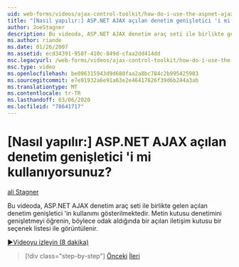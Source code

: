 ```yaml
---
uid: web-forms/videos/ajax-control-toolkit/how-do-i-use-the-aspnet-ajax-popup-control-extender
title: "[Nasıl yapılır:] ASP.NET AJAX açılan denetim genişletici 'i mi kullanıyorsunuz? | Microsoft Docs"
author: JoeStagner
description: Bu videoda, ASP.NET AJAX denetim araç seti ile birlikte gelen açılan denetim genişletici 'in kullanımı gösterilmektedir. TextBox denetiminin nasıl genişletileceğini öğrenmek için...
ms.author: riande
ms.date: 01/26/2007
ms.assetid: ecd34391-958f-410c-849d-cfaa2dd414dd
msc.legacyurl: /web-forms/videos/ajax-control-toolkit/how-do-i-use-the-aspnet-ajax-popup-control-extender
msc.type: video
ms.openlocfilehash: be086315943d9d680faa2a8bc784c2b995425903
ms.sourcegitcommit: e7e91932a6e91a63e2e46417626f39d6b244a3ab
ms.translationtype: MT
ms.contentlocale: tr-TR
ms.lasthandoff: 03/06/2020
ms.locfileid: "78641717"
---
```

# <a name="how-do-i-use-the-aspnet-ajax-popup-control-extender"></a>[Nasıl yapılır:] ASP.NET AJAX açılan denetim genişletici 'i mi kullanıyorsunuz?

[ali Stagner](https://github.com/JoeStagner)

Bu videoda, ASP.NET AJAX denetim araç seti ile birlikte gelen açılan denetim genişletici 'in kullanımı gösterilmektedir. Metin kutusu denetimini genişletmeyi öğrenin, böylece odak aldığında bir açılan iletişim kutusu bir seçenek listesi ile görüntülenir.

[&#9654;Videoyu izleyin (8 dakika)](https://channel9.msdn.com/Blogs/ASP-NET-Site-Videos/how-do-i-use-the-aspnet-ajax-popup-control-extender)

> [!div class="step-by-step"]
> [Önceki](how-do-i-use-the-aspnet-ajax-textboxwatermark-control-extender.md)
> [İleri](how-do-i-use-the-aspnet-ajax-modalpopup-extender-control.md)
